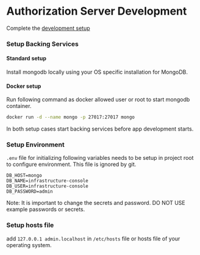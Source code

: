 # Authorization Server Development

Complete the [development setup](/development/README.md)

### Setup Backing Services

#### Standard setup

Install mongodb locally using your OS specific installation for MongoDB.

#### Docker setup

Run following command as docker allowed user or root to start mongodb container.

```sh
docker run -d --name mongo -p 27017:27017 mongo
```

In both setup cases start backing services before app development starts.

### Setup Environment

`.env` file for initializing following variables needs to be setup in project root to configure environment. This file is ignored by git.

```
DB_HOST=mongo
DB_NAME=infrastructure-console
DB_USER=infrastructure-console
DB_PASSWORD=admin
```

Note: It is important to change the secrets and password. DO NOT USE example passwords or secrets.

### Setup hosts file

add `127.0.0.1 admin.localhost` in `/etc/hosts` file or hosts file of your operating system.
